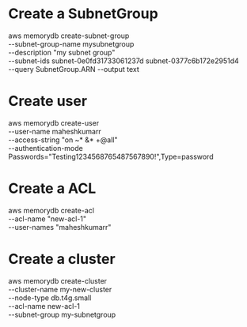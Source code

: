 # Create a SubnetGroup

aws memorydb create-subnet-group \
    --subnet-group-name mysubnetgroup \
    --description "my subnet group" \
    --subnet-ids subnet-0e0fd31733061237d subnet-0377c6b172e2951d4 \
    --query SubnetGroup.ARN
    --output text

# Create user
aws memorydb create-user \
    --user-name maheshkumarr \
    --access-string "on ~* &* +@all" \
     --authentication-mode \
         Passwords="Testing1234568765487567890!",Type=password

# Create a ACL
aws memorydb create-acl \
    --acl-name "new-acl-1" \
    --user-names "maheshkumarr"

# Create a cluster
aws memorydb create-cluster \
    --cluster-name my-new-cluster \
    --node-type db.t4g.small \
    --acl-name new-acl-1 \
    --subnet-group my-subnetgroup
